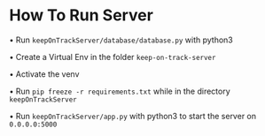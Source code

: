 # How To Run Server

• Run `keepOnTrackServer/database/database.py` with python3

• Create a Virtual Env in the folder `keep-on-track-server`

• Activate the venv

• Run `pip freeze -r requirements.txt` while in the directory `keepOnTrackServer`

• Run `keepOnTrackServer/app.py` with python3 to start the server on `0.0.0.0:5000`